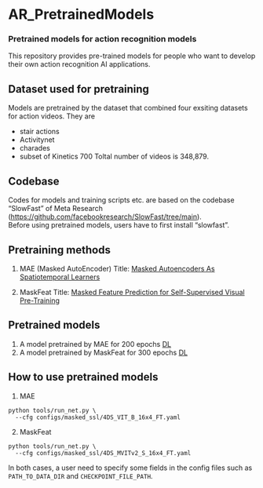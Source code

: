 # AR_PretrainedModels
### Pretrained models for action recognition models

This repository provides pre-trained models for people who want to develop their own action recognition AI applications.

## Dataset used for pretraining
Models are pretrained by the dataset that combined four exsiting datasets for action videos.  They are
* stair actions
* Activitynet
* charades
* subset of Kinetics 700
Toltal number of videos is 348,879.

## Codebase
Codes for models and training scripts etc. are based on the codebase “SlowFast” of Meta Research (https://github.com/facebookresearch/SlowFast/tree/main).   
Before using pretrained models, users have to first install “slowfast”.

## Pretraining methods
1. MAE (Masked AutoEncoder)
Title: [Masked Autoencoders As Spatiotemporal Learners](https://arxiv.org/abs/2205.09113)

2. MaskFeat
Title: [Masked Feature Prediction for Self-Supervised Visual Pre-Training](https://arxiv.org/abs/2112.09133)

## Pretrained models

1. A model pretrained by MAE for 200 epochs
[DL](https://drive.google.com/file/d/1JwuFBfcK1W7ngOI13bUqIAqSIV1Z8RQF/view?usp=sharing)
2. A model pretrained by MaskFeat for 300 epochs
[DL](https://drive.google.com/file/d/1LDxOrvp-Nvb43dec0s9q9YIsQ3qdQJ09/view?usp=sharing)

## How to use pretrained models
1. MAE
   
```
python tools/run_net.py \
  --cfg configs/masked_ssl/4DS_VIT_B_16x4_FT.yaml
```

2. MaskFeat
```
python tools/run_net.py \
  --cfg configs/masked_ssl/4DS_MVITv2_S_16x4_FT.yaml 
```
In both cases, a user need to specify some fields in the config files such as  ``PATH_TO_DATA_DIR`` and ``CHECKPOINT_FILE_PATH``.
